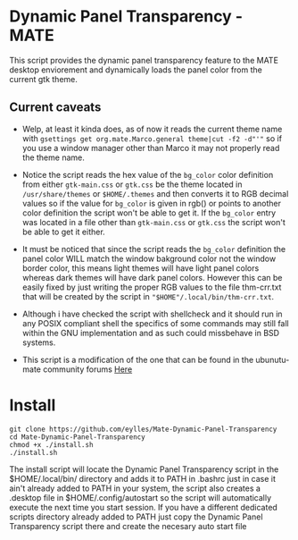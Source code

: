 # Dynamic Panel Transparency - MATE
This script provides the dynamic panel transparency feature to the MATE desktop enviorement and dynamically loads the panel color from the current gtk theme.

## Current caveats
- Welp, at least it kinda does, as of now it reads the current theme name with ```gsettings get org.mate.Marco.general theme|cut -f2 -d"'"``` so if you use a window manager other than Marco it may not properly read the theme name. 

- Notice the script reads the hex value of the ```bg_color``` color definition from either ```gtk-main.css``` or ```gtk.css``` be the theme located in ```/usr/share/themes``` or ```$HOME/.themes``` and then converts it to RGB decimal values so if the value for ```bg_color``` is given in rgb() or points to another color definition the script won't be able to get it. If the ```bg_color``` entry was located in a file other than ```gtk-main.css``` or ```gtk.css``` the script won't be able to get it either. 

- It must be noticed that since the script reads the ```bg_color``` definition the panel color WILL match the window bakground color not the window border color, this means light themes will have light panel colors whereas dark themes will have dark panel colors.
However this can be easily fixed by just writing the proper RGB values to the file thm-crr.txt that will be created by the script in ```"$HOME"/.local/bin/thm-crr.txt```.

- Although i have checked the script with shellcheck and it should run in any POSIX compliant shell the specifics of some commands may still fall within the GNU implementation and as such could missbehave in BSD systems.

- This script is a modification of the one that can be found in the ubunutu-mate community forums <a href="https://ubuntu-mate.community/t/change-the-top-panel-opacity-when-a-window-is-maximized/18049">Here</a>


# Install

```
git clone https://github.com/eylles/Mate-Dynamic-Panel-Transparency
cd Mate-Dynamic-Panel-Transparency
chmod +x ./install.sh
./install.sh
```
The install script will locate the Dynamic Panel Transparency script in the $HOME/.local/bin/ directory and adds it to PATH in .bashrc just in case it ain't already added to PATH in your system, the script also creates a .desktop file in $HOME/.config/autostart so the script will automatically execute the next time you start session. If you have a different dedicated scripts directory already added to PATH just copy the Dynamic Panel Transparency script there and create the necesary auto start file

